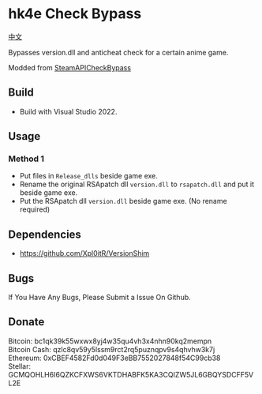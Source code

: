 # hk4e Check Bypass

[中文](README_zh.md)

Bypasses version.dll and anticheat check for a certain anime game.

Modded from [SteamAPICheckBypass](https://github.com/oureveryday/Steam-API-Check-Bypass/)

## Build

* Build with Visual Studio 2022.

## Usage

### Method 1

* Put files in `Release_dlls` beside game exe.
* Rename the original RSApatch dll `version.dll` to `rsapatch.dll` and put it beside game exe.
* Put the RSApatch dll `version.dll` beside game exe. (No rename required)

## Dependencies

* <https://github.com/Xpl0itR/VersionShim>

## Bugs

If You Have Any Bugs, Please Submit a Issue On Github.  

## Donate

Bitcoin: bc1qk39k55wxwx8yj4w35qu4vh3x4nhn90kq2mempn  
Bitcoin Cash: qzlc8qv59y5lssm9rct2rq5puznqpv9s4qhvhw3k7j  
Ethereum: 0xCBEF4582Fd0d049F3eBB7552027848f54C99cb38  
Stellar: GCMQOHLH6I6QZKCFXWS6VKTDHABFK5KA3CQIZW5JL6GBQYSDCFF5VL2E  
